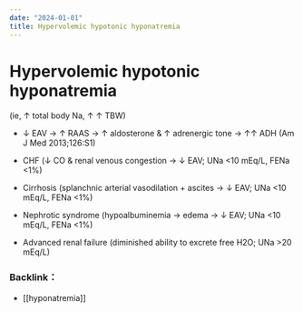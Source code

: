 ```yaml
---
date: "2024-01-01"
title: Hypervolemic hypotonic hyponatremia
---
```


# Hypervolemic hypotonic hyponatremia

 (ie, ↑ total body Na, ↑ ↑ TBW)

* ↓ EAV → ↑ RAAS → ↑ aldosterone & ↑ adrenergic tone → ↑↑ ADH (Am J Med 2013;126:S1)

* CHF (↓ CO & renal venous congestion → ↓ EAV; UNa <10 mEq/L, FENa <1%)

* Cirrhosis (splanchnic arterial vasodilation + ascites → ↓ EAV; UNa <10 mEq/L, FENa <1%)

* Nephrotic syndrome (hypoalbuminemia → edema → ↓ EAV; UNa <10 mEq/L, FENa <1%)

* Advanced renal failure (diminished ability to excrete free H2O; UNa >20 mEq/L)

### Backlink：

- [[hyponatremia]]
